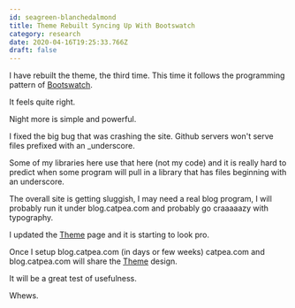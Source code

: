```yaml
---
id: seagreen-blanchedalmond
title: Theme Rebuilt Syncing Up With Bootswatch
category: research
date: 2020-04-16T19:25:33.766Z
draft: false
---
```


I have rebuilt the theme, the third time. This time it follows the programming pattern of [Bootswatch][1].

It feels quite right.

Night more is simple and powerful.

I fixed the big bug that was crashing the site. Github servers won't serve files prefixed with an \_underscore.

Some of my libraries here use that here (not my code) and it is really hard to predict when some program will pull in a library that has files beginning with an underscore.

The overall site is getting sluggish, I may need a real blog program, I will probably run it under blog.catpea.com and probably go craaaaazy with typography.

I updated the [Theme][2] page and it is starting to look pro.

Once I setup blog.catpea.com (in days or few weeks) catpea.com and blog.catpea.com will share the [Theme][3] design.

It will be a great test of usefulness.

Whews.

[1]: https://github.com/thomaspark/bootswatch/
[2]: /theme
[3]: /theme